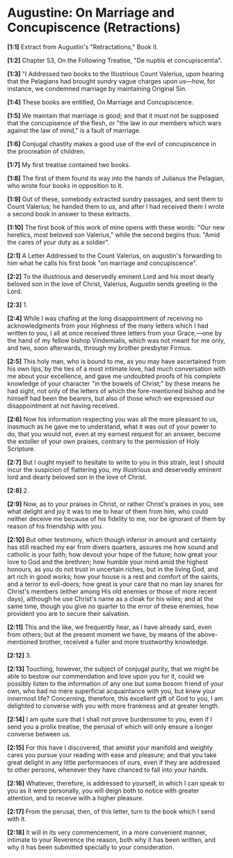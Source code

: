 # Augustine: On Marriage and Concupiscence (Retractions)

**[1:1]** Extract from Augustin's "Retractations,"  Book II.

**[1:2]** Chapter 53,  On the Following Treatise,  "De nuptiis et concupiscentia".

**[1:3]** "I Addressed two books to the Illustrious Count Valerius, upon hearing that the Pelagians had brought sundry vague charges upon us—how, for instance, we condemned marriage by maintaining Original Sin.

**[1:4]** These books are entitled, On Marriage and Concupiscence.

**[1:5]** We maintain that marriage is good; and that it must not be supposed that the concupisence of the flesh, or "the law in our members which wars against the law of mind,"  is a fault of marriage.

**[1:6]** Conjugal chastity makes a good use of the evil of concupiscence in the procreation of children.

**[1:7]** My first treatise contained two books.

**[1:8]** The first of them found its way into the hands of Julianus the Pelagian, who wrote four books in opposition to it.

**[1:9]** Out of these, somebody extracted sundry passages, and sent them to Count Valerius; he handed them to us, and after I had received them I wrote a second book in answer to these extracts.

**[1:10]** The first book of this work of mine opens with these words: "Our new heretics, most beloved son Valerius," while the second begins thus: "Amid the cares of your duty as a soldier".

**[2:1]** A Letter Addressed to the Count Valerius,  on augustin's forwarding to him what he calls his first book "on marriage and concupiscence".

**[2:2]** To the illustrious and deservedly eminent Lord and his most dearly beloved son in the love of Christ, Valerius, Augustin sends greeting in the Lord.

**[2:3]** 1.

**[2:4]** While I was chafing at the long disappointment of receiving no acknowledgments from your Highness of the many letters which I had written to you, I all at once received three letters from your Grace,—one by the hand of my fellow bishop Vindemialis, which was not meant for me only, and two, soon afterwards, through my brother presbyter Firmus.

**[2:5]** This holy man, who is bound to me, as you may have ascertained from his own lips, by the ties of a most intimate love, had much conversation with me about your excellence, and gave me undoubted proofs of his complete knowledge of your character "in the bowels of Christ;" by these means he had sight, not only of the letters of which the fore-mentioned bishop and he himself had been the bearers, but also of those which we expressed our disappointment at not having received.

**[2:6]** Now his information respecting you was all the more pleasant to us, inasmuch as he gave me to understand, what it was out of your power to do, that you would not, even at my earnest request for an answer, become the extoller of your own praises, contrary to the permission of Holy Scripture.

**[2:7]** But I ought myself to hesitate to write to you in this strain, lest I should incur the suspicion of flattering you, my illustrious and deservedly eminent lord and dearly beloved son in the love of Christ.

**[2:8]** 2.

**[2:9]** Now, as to your praises in Christ, or rather Christ's praises in you, see what delight and joy it was to me to hear of them from him, who could neither deceive me because of his fidelity to me, nor be ignorant of them by reason of his friendship with you.

**[2:10]** But other testimony, which though inferior in amount and certainty has still reached my ear from divers quarters, assures me how sound and catholic is your faith; how devout your hope of the future; how great your love to God and the brethren; how humble your mind amid the highest honours, as you do not trust in uncertain riches, but in the living God, and art rich in good works; how your house is a rest and comfort of the saints, and a terror to evil-doers; how great is your care that no man lay snares for Christ's members (either among His old enemies or those of more recent days), although he use Christ's name as a cloak for his wiles; and at the same time, though you give no quarter to the error of these enemies, how provident you are to secure their salvation.

**[2:11]** This and the like, we frequently hear, as I have already said, even from others; but at the present moment we have, by means of the above-mentioned brother, received a fuller and more trustworthy knowledge.

**[2:12]** 3.

**[2:13]** Touching, however, the subject of conjugal purity, that we might be able to bestow our commendation and love upon you for it, could we possibly listen to the information of any one but some bosom friend of your own, who had no mere superficial acquaintance with you, but knew your innermost life? Concerning, therefore, this excellent gift of God to you, I am delighted to converse with you with more frankness and at greater length.

**[2:14]** I am quite sure that I shall not prove burdensome to you, even if I send you a prolix treatise, the perusal of which will only ensure a longer converse between us.

**[2:15]** For this have I discovered, that amidst your manifold and weighty cares you pursue your reading with ease and pleasure; and that you take great delight in any little performances of ours, even if they are addressed to other persons, whenever they have chanced to fall into your hands.

**[2:16]** Whatever, therefore, is addressed to yourself, in which I can speak to you as it were personally, you will deign both to notice with greater attention, and to receive with a higher pleasure.

**[2:17]** From the perusal, then, of this letter, turn to the book which I send with it.

**[2:18]** It will in its very commencement, in a more convenient manner, intimate to your Reverence the reason, both why it has been written, and why it has been submitted specially to your consideration.

